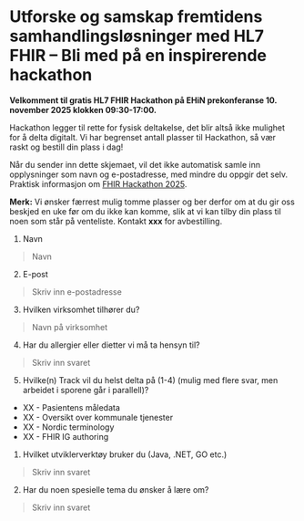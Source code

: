 # Utforske og samskap fremtidens samhandlingsløsninger med HL7 FHIR – Bli med på en inspirerende hackathon  

**Velkomment til gratis HL7 FHIR Hackathon på EHiN prekonferanse 10. november 2025 klokken 09:30-17:00.**  

Hackathon legger til rette for fysisk deltakelse, det blir altså ikke mulighet for å delta digitalt. Vi har begrenset antall plasser til Hackathon, så vær raskt og bestill din plass i dag!

Når du sender inn dette skjemaet, vil det ikke automatisk samle inn opplysninger som navn og e-postadresse, med mindre du oppgir det selv. Praktisk informasjon om [FHIR Hackathon 2025](https://hl7norway.github.io/FHIR-hackathon-2025/currentbuild/index.html).

**Merk:** Vi ønsker færrest mulig tomme plasser og ber derfor om at du gir oss beskjed en uke før om du ikke kan komme, slik at vi kan tilby din plass til noen som står på venteliste. Kontakt **xxx** for avbestilling.  

1. Navn
> Navn
2. E-post
> Skriv inn e-postadresse
3. Hvilken virksomhet tilhører du?
> Navn på virksomhet
4. Har du  allergier eller dietter vi må ta hensyn til?
> Skriv inn svaret
5. Hvilke(n) Track vil du helst delta på (1-4) (mulig med flere svar, men arbeidet i sporene går i parallell)?
* XX - Pasientens måledata
* XX - Oversikt over kommunale tjenester
* XX - Nordic terminology
* XX - FHIR IG authoring
1. Hvilket utviklerverktøy bruker du (Java, .NET, GO etc.)
> Skriv inn svaret
2. Har du noen spesielle tema du ønsker å lære om?
> Skriv inn svaret
